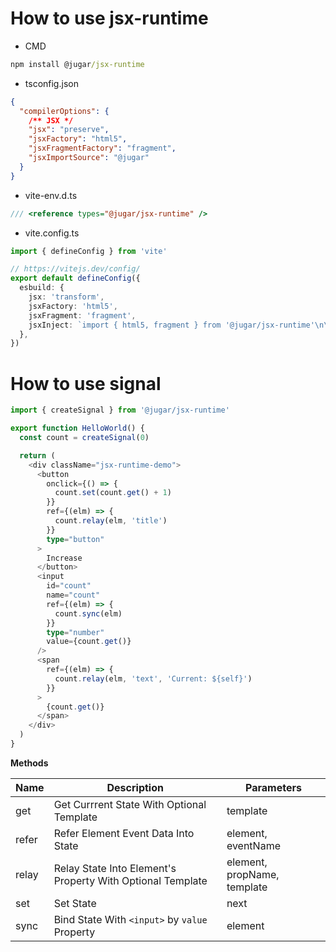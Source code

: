 # How to use jsx-runtime

- CMD

```cmd
npm install @jugar/jsx-runtime
```

- tsconfig.json

```json
{
  "compilerOptions": {
    /** JSX */
    "jsx": "preserve",
    "jsxFactory": "html5",
    "jsxFragmentFactory": "fragment",
    "jsxImportSource": "@jugar"
  }
}
```

- vite-env.d.ts

```ts
/// <reference types="@jugar/jsx-runtime" />
```

- vite.config.ts

```ts
import { defineConfig } from 'vite'

// https://vitejs.dev/config/
export default defineConfig({
  esbuild: {
    jsx: 'transform',
    jsxFactory: 'html5',
    jsxFragment: 'fragment',
    jsxInject: `import { html5, fragment } from '@jugar/jsx-runtime'\n\n`,
  },
})

```

# How to use signal

```ts
import { createSignal } from '@jugar/jsx-runtime'

export function HelloWorld() {
  const count = createSignal(0)

  return (
    <div className="jsx-runtime-demo">
      <button
        onclick={() => {
          count.set(count.get() + 1)
        }}
        ref={(elm) => {
          count.relay(elm, 'title')
        }}
        type="button"
      >
        Increase
      </button>
      <input
        id="count"
        name="count"
        ref={(elm) => {
          count.sync(elm)
        }}
        type="number"
        value={count.get()}
      />
      <span
        ref={(elm) => {
          count.relay(elm, 'text', 'Current: ${self}')
        }}
      >
        {count.get()}
      </span>
    </div>
  )
}

```

**Methods**

| Name  | Description                                                 | Parameters                  |
| ----- | ----------------------------------------------------------- | --------------------------- |
| get   | Get Currrent State With Optional Template                   | template                    |
| refer | Refer Element Event Data Into State                         | element, eventName          |
| relay | Relay State Into Element's Property With Optional Template | element, propName, template |
| set   | Set State                                                   | next                        |
| sync  | Bind State With `<input>` by `value` Property           | element                     |
